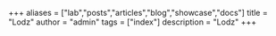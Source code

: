 +++
aliases = ["lab","posts","articles","blog","showcase","docs"]
title = "Lodz"
author = "admin"
tags = ["index"]
description = "Lodz"
+++
